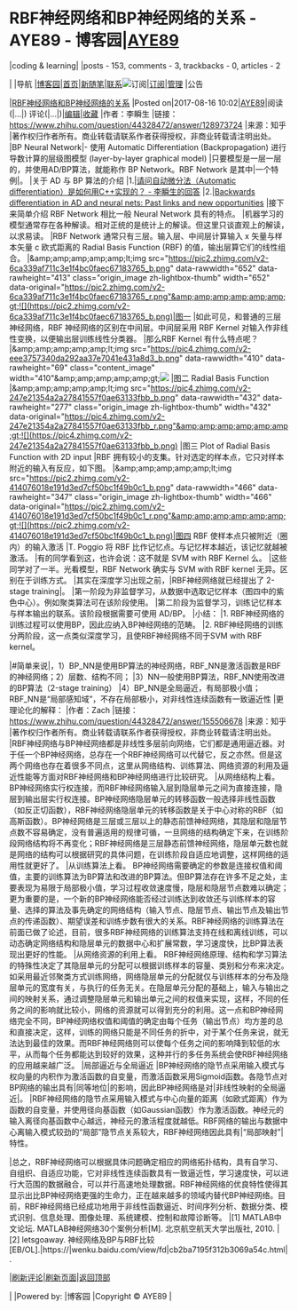 
# RBF神经网络和BP神经网络的关系 - AYE89 - 博客园|[AYE89](https://www.cnblogs.com/eniac1946/)
|coding & learning|
|posts - 153, comments - 3, trackbacks - 0, articles - 2

|
|导航
|[博客园](https://www.cnblogs.com/)|[首页](https://www.cnblogs.com/eniac1946/)|[新随笔](https://i.cnblogs.com/EditPosts.aspx?opt=1)|[联系](https://msg.cnblogs.com/send/AYE89)![订阅](//www.cnblogs.com/images/xml.gif)|[订阅](https://www.cnblogs.com/eniac1946/rss)|[管理](https://i.cnblogs.com/)
|公告


|[RBF神经网络和BP神经网络的关系](https://www.cnblogs.com/eniac1946/p/7371805.html)
|Posted on|2017-08-16 10:02|[AYE89](https://www.cnblogs.com/eniac1946/)|阅读(|...|) 评论(|...|)|[编辑](https://i.cnblogs.com/EditPosts.aspx?postid=7371805)|[收藏](#)
|作者：李瞬生
|链接：https://www.zhihu.com/question/44328472/answer/128973724
|来源：知乎
|著作权归作者所有。商业转载请联系作者获得授权，非商业转载请注明出处。
|BP Neural Network|- 使用 Automatic Differentiation (Backpropagation) 进行导数计算的层级图模型 (layer-by-layer graphical model)
|只要模型是一层一层的，并使用AD/BP算法，就能称作 BP Network。RBF Network 是其中|一个特例|。
|关于 AD 与 BP 算法的介绍
|1.|[请问自动微分法（Automatic differentiation）是如何用C++实现的？ - 李瞬生的回答](https://www.zhihu.com/question/48356514/answer/123290631?from=profile_answer_card)
|2.|[Backwards differentiation in AD and neural nets: Past links and new opportunities](https://link.zhihu.com/?target=http%3A//link.springer.com/chapter/10.1007/3-540-28438-9_2)
|接下来简单介绍 RBF Network 相比一般 Neural Network 具有的特点。
|机器学习的模型通常存在各种解读。相对正统的是统计上的解读。但这里只谈直观上的解读，以求易读。
|RBF Network 通常只有三层。输入层、中间层计算输入 x 矢量与样本矢量 c 欧式距离的 Radial Basis Function (RBF) 的值，输出层算它们的线性组合。
|&amp;amp;amp;amp;amp;amp;lt;img src="https://pic2.zhimg.com/v2-6ca339af711c3e1f4bc0faec67183765_b.png" data-rawwidth="652" data-rawheight="413" class="origin_image zh-lightbox-thumb" width="652" data-original="https://pic2.zhimg.com/v2-6ca339af711c3e1f4bc0faec67183765_r.png"&amp;amp;amp;amp;amp;amp;gt;![](https://pic2.zhimg.com/v2-6ca339af711c3e1f4bc0faec67183765_b.png)|图一
|如此可见，和普通的三层神经网络，RBF 神经网络的区别在中间层。中间层采用 RBF Kernel 对输入作非线性变换，以便输出层训练线性分类器。
|那么RBF Kernel 有什么特点呢？
|&amp;amp;amp;amp;amp;amp;lt;img src="https://pic4.zhimg.com/v2-eee3757340da292aa37e7041e431a8d3_b.png" data-rawwidth="410" data-rawheight="69" class="content_image" width="410"&amp;amp;amp;amp;amp;amp;gt;![](https://pic4.zhimg.com/v2-eee3757340da292aa37e7041e431a8d3_b.png)
|图二 Radial Basis Function
|&amp;amp;amp;amp;amp;amp;lt;img src="https://pic4.zhimg.com/v2-247e21354a2a27841557f0ae63133fbb_b.png" data-rawwidth="432" data-rawheight="277" class="origin_image zh-lightbox-thumb" width="432" data-original="https://pic4.zhimg.com/v2-247e21354a2a27841557f0ae63133fbb_r.png"&amp;amp;amp;amp;amp;amp;gt;![](https://pic4.zhimg.com/v2-247e21354a2a27841557f0ae63133fbb_b.png)
|图三 Plot of Radial Basis Function with 2D input
|RBF 拥有较小的支集。针对选定的样本点，它只对样本附近的输入有反应，如下图。
|&amp;amp;amp;amp;amp;amp;lt;img src="https://pic2.zhimg.com/v2-414076018e191d3ed7cf50bc1f49b0c1_b.png" data-rawwidth="466" data-rawheight="347" class="origin_image zh-lightbox-thumb" width="466" data-original="https://pic2.zhimg.com/v2-414076018e191d3ed7cf50bc1f49b0c1_r.png"&amp;amp;amp;amp;amp;amp;gt;![](https://pic2.zhimg.com/v2-414076018e191d3ed7cf50bc1f49b0c1_b.png)|图四 RBF 使样本点只被附近（圈内）的输入激活
|T. Poggio 将 RBF 比作记忆点。与记忆样本越近，该记忆就越被激活。
|有的同学看到这，也许会说：这不就是 SVM with RBF Kernel 么。
|这些同学对了一半。光看模型，RBF Network 确实与 SVM with RBF kernel 无异。区别在于训练方式。
|其实在深度学习出现之前，|RBF神经网络就已经提出了 2-stage training|。
|第一阶段为非监督学习，从数据中选取记忆样本（图四中的紫色中心）。例如聚类算法可在该阶段使用。
|第二阶段为监督学习，训练记忆样本与样本输出的联系。该阶段根据需要可使用 AD/BP。
|小结：
|1. RBF神经网络的训练过程可以使用BP，因此应纳入BP神经网络的范畴。
|2. RBF神经网络的训练分两阶段，这一点类似深度学习，且使RBF神经网络不同于SVM with RBF kernel。

|\#简单来说|，1）BP_NN是使用BP算法的神经网络，RBF_NN是激活函数是RBF的神经网络；2）层数、结构不同；
|3）NN一般使用BP算法，RBF_NN使用改进的BP算法（2-stage training）
|4）BP_NN是全局逼近，有局部极小值；RBF_NN是“局部感知域”，不存在局部极小，对非线性连续函数有一致逼近性
|更理论化的解释：
|作者：Zach
|链接：https://www.zhihu.com/question/44328472/answer/155506678
|来源：知乎
|著作权归作者所有。商业转载请联系作者获得授权，非商业转载请注明出处。
|RBF神经网络与BP神经网络都是非线性多层前向网络，它们都是通用逼近器。对于任一个BP神经网络，总存在一个RBF神经网络可以代替它，反之亦然。但是这两个网络也存在着很多不同点，这里从网络结构、训练算法、网络资源的利用及逼近性能等方面对RBF神经网络和BP神经网络进行比较研究。
|从网络结构上看。 BP神经网络实行权连接，而RBF神经网络输入层到隐层单元之间为直接连接，隐层到输出层实行权连接。BP神经网络隐层单元的转移函数一般选择非线性函数（如反正切函数），RBF神经网络隐层单元的转移函数是关于中心对称的RBF（如高斯函数）。BP神经网络是三层或三层以上的静态前馈神经网络，其隐层和隐层节点数不容易确定，没有普遍适用的规律可循，一旦网络的结构确定下来，在训练阶段网络结构将不再变化；RBF神经网络是三层静态前馈神经网络，隐层单元数也就是网络的结构可以根据研究的具体问题，在训练阶段自适应地调整，这样网络的适用性就更好了。
|从训练算法上看。 BP神经网络需要确定的参数是连接权值和阈值，主要的训练算法为BP算法和改进的BP算法。但BP算法存在许多不足之处，主要表现为易限于局部极小值，学习过程收敛速度慢，隐层和隐层节点数难以确定；更为重要的是，一个新的BP神经网络能否经过训练达到收敛还与训练样本的容量、选择的算法及事先确定的网络结构（输入节点、隐层节点、输出节点及输出节点的传递函数）、期望误差和训练步数有很大的关系。RBF神经网络的训练算法在前面已做了论述，目前，很多RBF神经网络的训练算法支持在线和离线训练，可以动态确定网络结构和隐层单元的数据中心和扩展常数，学习速度快，比BP算法表现出更好的性能。
|从网络资源的利用上看。 RBF神经网络原理、结构和学习算法的特殊性决定了其隐层单元的分配可以根据训练样本的容量、类别和分布来决定。如采用最近邻聚类方式训练网络，网络隐层单元的分配就仅与训练样本的分布及隐层单元的宽度有关，与执行的任务无关。在隐层单元分配的基础上，输入与输出之间的映射关系，通过调整隐层单元和输出单元之间的权值来实现，这样，不同的任务之间的影响就比较小，网络的资源就可以得到充分的利用。这一点和BP神经网络完全不同，BP神经网络权值和阈值的确定由每个任务（输出节点）均方差的总和直接决定，这样，训练的网络只能是不同任务的折中，对于某个任务来说，就无法达到最佳的效果。而RBF神经网络则可以使每个任务之间的影响降到较低的水平，从而每个任务都能达到较好的效果，这种并行的多任务系统会使RBF神经网络的应用越来越广泛。
|局部逼近与全局逼近
|BP神经网络的隐节点采用输入模式与权向量的内积作为激活函数的自变量，而激活函数采用Sigmoid函数。各隐节点对BP网络的输出具有|同等地位|的影响，因此BP神经网络是对|非线性映射的全局逼近|。
|RBF神经网络的隐节点采用输入模式与中心向量的距离（如欧式距离）作为函数的自变量，并使用径向基函数（如Gaussian函数）作为激活函数。神经元的输入离径向基函数中心越远，神经元的激活程度就越低。RBF网络的输出与数据中心离输入模式较劲的“局部”隐节点关系较大，RBF神经网络因此具有|“局部映射”|特性。

|总之，RBF神经网络可以根据具体问题确定相应的网络拓扑结构，具有自学习、自组织、自适应功能，它对非线性连续函数具有一致逼近性，学习速度快，可以进行大范围的数据融合，可以并行高速地处理数据。RBF神经网络的优良特性使得其显示出比BP神经网络更强的生命力，正在越来越多的领域内替代BP神经网络。目前，RBF神经网络已经成功地用于非线性函数逼近、时间序列分析、数据分类、模式识别、信息处理、图像处理、系统建模、控制和故障诊断等。
|[1] MATLAB中文论坛. MATLAB神经网络30个案例分析[M]. 北京航空航天大学出版社, 2010.
|[2] letsgoaway. 神经网络及BP与RBF比较[EB/OL].|https://|wenku.baidu.com/view/fd|cb2ba7195f312b3069a54c.html|.








|[刷新评论](javascript:void(0);)|[刷新页面](#)|[返回顶部](#top)






|
|Powered by:
|博客园
|Copyright © AYE89
|
